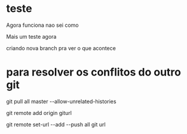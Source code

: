 # teste
Agora funciona nao sei como 

Mais um teste agora 

criando nova branch pra ver o que acontece

# para resolver os conflitos do outro git 
git pull all master --allow-unrelated-histories

git remote add origin giturl

git remote set-url --add --push all git url